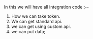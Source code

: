 In this we will have all integration code :--
1) How we can take token.
2) We can get standard api.
3) we can get using custom api.
4) we can put data;
